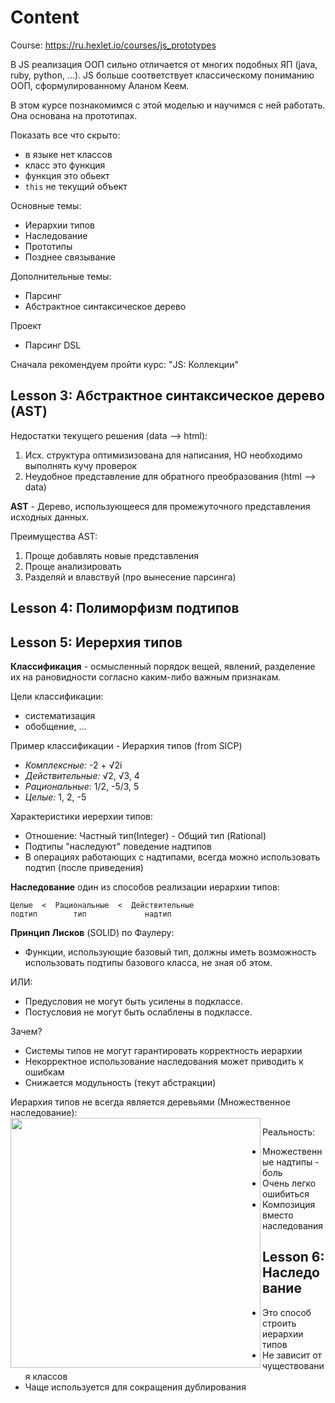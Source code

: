 # Content

Course: https://ru.hexlet.io/courses/js_prototypes

В JS реализация ООП сильно отличается от многих подобных ЯП (java, ruby, python, ...).
JS больше соответствует классическому пониманию ООП, сформулированному Аланом Кеем.

В этом курсе познакомимся с этой моделью и научимся с ней работать.
Она основана на прототипах.

Показать все что скрыто:
* в языке нет классов
* класс это функция
* функция это обьект
* `this` не текущий объект

Основные темы:
* Иерархии типов
* Наследование
* Прототипы
* Позднее связывание

Дополнительные темы:
* Парсинг
* Абстрактное синтаксическое дерево

Проект
* Парсинг DSL

Сначала рекомендуем пройти курс: "JS: Коллекции"

## Lesson 3: Абстрактное синтаксическое дерево (AST)

Недостатки текущего решения (data --> html):
1. Исх. структура оптимизизована для написания, НО необходимо выполнять кучу проверок
2. Неудобное представление для обратного преобразования (html --> data)

**AST** - Дерево, использующееся для промежуточного представления исходных данных.

Преимущества AST:
1. Проще добавлять новые представления
2. Проще анализировать
3. Разделяй и влавствуй (про вынесение парсинга)

## Lesson 4: Полиморфизм подтипов
## Lesson 5: Иерерхия типов

__Классификация__ - осмысленный порядок вещей, явлений, разделение их на рановидности согласно каким-либо важным признакам.

Цели классификации:
* систематизация
* обобщение, ...

Пример классификации - Иерархия типов (from SICP)
* _Комплексные:_ -2 + √2i
* _Действительные:_ √2, √3, 4
* _Рациональные:_ 1/2, -5/3, 5
* _Целые:_ 1, 2, -5

Характеристики иерерхии типов:
* Отношение: Частный тип(Integer) - Общий тип (Rational)
* Подтипы "наследуют" поведение надтипов
* В операциях работающих с надтипами, всегда можно использовать подтип (после приведения)

__Наследование__ один из способов реализации иерархии типов:
```
Целые  <  Рациональные  <  Действительные
подтип        тип             надтип
```

__Принцип Лисков__ (SOLID) по Фаулеру:
* Функции, использующие базовый тип, должны иметь возможность использовать подтипы базового класса, не зная об этом.

ИЛИ:
* Предусловия не могут быть усилены в подклассе.
* Постусловия не могут быть ослаблены в подклассе.

Зачем?
* Системы типов не могут гарантировать корректность иерархии
*  Некорректное использование наследования может приводить к ошибкам
* Снижается модульность (текут абстракции)

Иерархия типов не всегда является деревьями (Множественное наследование):
<img align="left" width="400" src="https://user-images.githubusercontent.com/18242773/32147609-3801f174-bcfb-11e7-8e5a-68b16227c534.png">

Реальность:
* Множественные надтипы - боль
* Очень легко ошибиться
* Композиция вместо наследования

## Lesson 6: Наследование
* Это способ строить иерархии типов
* Не зависит от чуществования классов
* Чаще используется для сокращения дублирования
